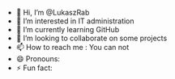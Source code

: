 - 👋 Hi, I’m @LukaszRab
- 👀 I’m interested in IT administration
- 🌱 I’m currently learning GitHub
- 💞️ I’m looking to collaborate on some projects
- 📫 How to reach me : You can not
- 😄 Pronouns: 
- ⚡ Fun fact: 

<!---
LukaszRab/LukaszRab is a ✨ special ✨ repository because its `README.md` (this file) appears on your GitHub profile.
You can click the Preview link to take a look at your changes.
--->
